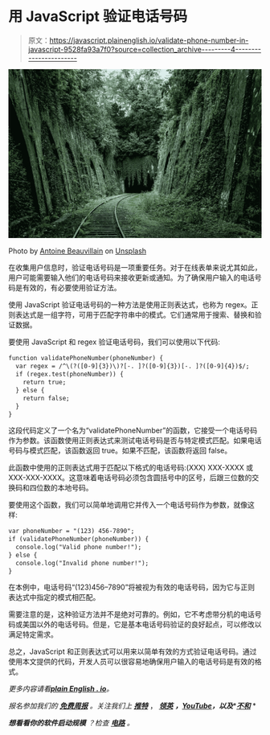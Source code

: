 # 用 JavaScript 验证电话号码

> 原文：<https://javascript.plainenglish.io/validate-phone-number-in-javascript-9528fa93a7f0?source=collection_archive---------4----------------------->

![](img/a1fe52370782e9ee003c452615cb2c4c.png)

Photo by [Antoine Beauvillain](https://unsplash.com/it/@antoinebeauvillain?utm_source=medium&utm_medium=referral) on [Unsplash](https://unsplash.com?utm_source=medium&utm_medium=referral)

在收集用户信息时，验证电话号码是一项重要任务。对于在线表单来说尤其如此，用户可能需要输入他们的电话号码来接收更新或通知。为了确保用户输入的电话号码是有效的，有必要使用验证方法。

使用 JavaScript 验证电话号码的一种方法是使用正则表达式，也称为 regex。正则表达式是一组字符，可用于匹配字符串中的模式。它们通常用于搜索、替换和验证数据。

要使用 JavaScript 和 regex 验证电话号码，我们可以使用以下代码:

```
function validatePhoneNumber(phoneNumber) {
  var regex = /^\(?([0-9]{3})\)?[-. ]?([0-9]{3})[-. ]?([0-9]{4})$/;
  if (regex.test(phoneNumber)) {
    return true;
  } else {
    return false;
  }
}
```

这段代码定义了一个名为“validatePhoneNumber”的函数，它接受一个电话号码作为参数。该函数使用正则表达式来测试电话号码是否与特定模式匹配。如果电话号码与模式匹配，该函数返回 true。如果不匹配，该函数将返回 false。

此函数中使用的正则表达式用于匹配以下格式的电话号码:(XXX) XXX-XXXX 或 XXX-XXX-XXXX。这意味着电话号码必须包含圆括号中的区号，后跟三位数的交换码和四位数的本地号码。

要使用这个函数，我们可以简单地调用它并传入一个电话号码作为参数，就像这样:

```
var phoneNumber = "(123) 456-7890";
if (validatePhoneNumber(phoneNumber)) {
  console.log("Valid phone number!");
} else {
  console.log("Invalid phone number!");
}
```

在本例中，电话号码“(123)456–7890”将被视为有效的电话号码，因为它与正则表达式中指定的模式相匹配。

需要注意的是，这种验证方法并不是绝对可靠的。例如，它不考虑带分机的电话号码或美国以外的电话号码。但是，它是基本电话号码验证的良好起点，可以修改以满足特定需求。

总之，JavaScript 和正则表达式可以用来以简单有效的方式验证电话号码。通过使用本文提供的代码，开发人员可以很容易地确保用户输入的电话号码是有效的格式。

*更多内容请看*[***plain English . io***](https://plainenglish.io/)*。*

*报名参加我们的* [***免费周报***](http://newsletter.plainenglish.io/) *。关注我们上* [***推特***](https://twitter.com/inPlainEngHQ) ， [***领英***](https://www.linkedin.com/company/inplainenglish/) ***，***[***YouTube***](https://www.youtube.com/channel/UCtipWUghju290NWcn8jhyAw)***，以及****[***不和***](https://discord.gg/GtDtUAvyhW) *

****想看看你的软件启动规模*** *？检查* [***电路***](https://circuit.ooo/?utm=publication-post-cta) *。**